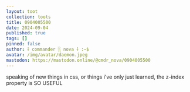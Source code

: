 ```yaml
---
layout: toot
collection: toots
title: 0904005500
date: 2024-09-04
published: true
tags: []
pinned: false
author: ⸸ commander ░ nova ⸸ :~$
avatar: /img/avatar/daemon.jpeg
mastodon: https://mastodon.online/@cmdr_nova/0904005500
---
```


speaking of new things in css, or things i've only just learned, the z-index property is SO USEFUL
